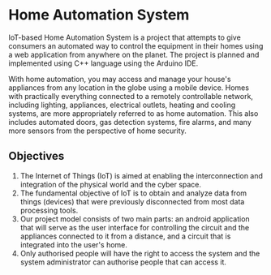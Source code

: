 # Home Automation System
IoT-based Home Automation System is a project that attempts to give consumers an automated way to control the equipment in their homes using a web application from anywhere on the planet. The project is planned and implemented using C++ language using the Arduino IDE.

With home automation, you may access and manage your house's appliances from any location in the globe using a mobile device. Homes with practically everything connected to a remotely controllable network, including lighting, appliances, electrical outlets, heating and cooling systems, are more appropriately referred to as home automation. This also includes automated doors, gas detection systems, fire alarms, and many more sensors from the perspective of home security.

## Objectives
1. The Internet of Things (IoT) is aimed at enabling the interconnection and integration of the physical world and the cyber space.
2. The fundamental objective of IoT is to obtain and analyze data from things (devices) that were previously disconnected from most data processing tools.
3. Our project model consists of two main parts: an android application that will serve as the user interface for controlling the circuit and the appliances connected to it from a distance, and a circuit that is integrated into the user's home.
4. Only authorised people will have the right to access the system and the system administrator can authorise people that can access it.
